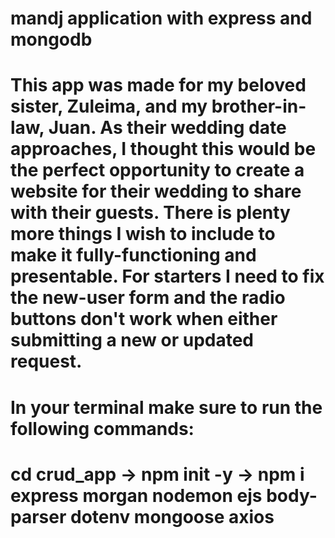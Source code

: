 # mandj application with express and mongodb
# This app was made for my beloved sister, Zuleima, and my brother-in-law, Juan. As their wedding date approaches, I thought this would be the perfect opportunity to create a website for their wedding to share with their guests. There is plenty more things I wish to include to make it fully-functioning and presentable. For starters I need to fix the new-user form and the radio buttons don't work when either submitting a new or updated request. 

# In your terminal make sure to run the following commands:
# cd crud_app -> npm init -y -> npm i express morgan nodemon ejs body-parser dotenv mongoose axios

